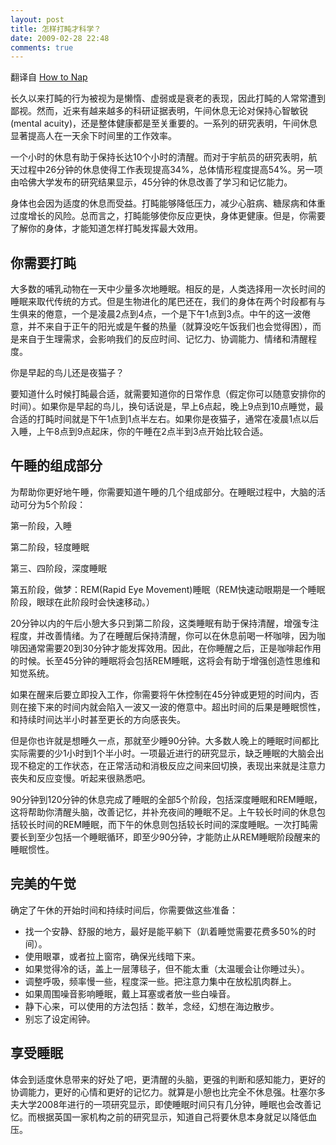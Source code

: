 ```yaml
---
layout: post
title: 怎样打盹才科学？
date: 2009-02-28 22:48
comments: true
---
```

翻译自 <a href="http://www.boston.com/bostonglobe/ideas/naps/">How to Nap</a>

长久以来打盹的行为被视为是懒惰、虚弱或是衰老的表现，因此打盹的人常常遭到鄙视。然而，近来有越来越多的科研证据表明，午间休息无论对保持心智敏锐(mental acuity)，还是整体健康都是至关重要的。一系列的研究表明，午间休息显著提高人在一天余下时间里的工作效率。

一个小时的休息有助于保持长达10个小时的清醒。而对于宇航员的研究表明，航天过程中26分钟的休息使得工作表现提高34%，总体情形程度提高54%。另一项由哈佛大学发布的研究结果显示，45分钟的休息改善了学习和记忆能力。

身体也会因为适度的休息而受益。打盹能够降低压力，减少心脏病、糖尿病和体重过度增长的风险。总而言之，打盹能够使你反应更快，身体更健康。但是，你需要了解你的身体，才能知道怎样打盹发挥最大效用。
<h2>你需要打盹</h2>
大多数的哺乳动物在一天中少量多次地睡眠。相反的是，人类选择用一次长时间的睡眠来取代传统的方式。但是生物进化的尾巴还在，我们的身体在两个时段都有与生俱来的倦意，一个是凌晨2点到4点，一个是下午1点到3点。中午的这一波倦意，并不来自于正午的阳光或是午餐的热量（就算没吃午饭我们也会觉得困），而是来自于生理需求，会影响我们的反应时间、记忆力、协调能力、情绪和清醒程度。

你是早起的鸟儿还是夜猫子？

要知道什么时候打盹最合适，就需要知道你的日常作息（假定你可以随意安排你的时间）。如果你是早起的鸟儿，换句话说是，早上6点起，晚上9点到10点睡觉，最合适的打盹时间就是下午1点到1点半左右。如果你是夜猫子，通常在凌晨1点以后入睡，上午8点到9点起床，你的午睡在2点半到3点开始比较合适。
<h2>午睡的组成部分</h2>
为帮助你更好地午睡，你需要知道午睡的几个组成部分。在睡眠过程中，大脑的活动可分为5个阶段：

第一阶段，入睡

第二阶段，轻度睡眠

第三、四阶段，深度睡眠

第五阶段，做梦：REM(Rapid Eye Movement)睡眠（REM快速动眼期是一个睡眠阶段，眼球在此阶段时会快速移动。）

20分钟以内的午后小憩大多只到第二阶段，这类睡眠有助于保持清醒，增强专注程度，并改善情绪。为了在睡醒后保持清醒，你可以在休息前喝一杯咖啡，因为咖啡因通常需要20到30分钟才能发挥效用。因此，在你睡醒之后，正是咖啡起作用的时候。长至45分钟的睡眠将会包括REM睡眠，这将会有助于增强创造性思维和知觉系统。

如果在醒来后要立即投入工作，你需要将午休控制在45分钟或更短的时间内，否则在接下来的时间内就会陷入一波又一波的倦意中。超出时间的后果是睡眠惯性，和持续时间达半小时甚至更长的方向感丧失。

但是你也许就是想睡久一点，那就至少睡90分钟。大多数人晚上的睡眠时间都比实际需要的少1小时到1个半小时。一项最近进行的研究显示，缺乏睡眠的大脑会出现不稳定的工作状态，在正常活动和消极反应之间来回切换，表现出来就是注意力丧失和反应变慢。听起来很熟悉吧。

90分钟到120分钟的休息完成了睡眠的全部5个阶段，包括深度睡眠和REM睡眠，这将帮助你清醒头脑，改善记忆，并补充夜间的睡眠不足。上午较长时间的休息包括较长时间的REM睡眠，而下午的休息则包括较长时间的深度睡眠。一次打盹需要长到至少包括一个睡眠循环，即至少90分钟，才能防止从REM睡眠阶段醒来的睡眠惯性。
<h2>完美的午觉</h2>
确定了午休的开始时间和持续时间后，你需要做这些准备：
<ul>
	<li>找一个安静、舒服的地方，最好是能平躺下（趴着睡觉需要花费多50%的时间）。</li>
	<li>使用眼罩，或者拉上窗帘，确保光线暗下来。</li>
	<li>如果觉得冷的话，盖上一层薄毯子，但不能太重（太温暖会让你睡过头）。</li>
	<li>调整呼吸，频率慢一些，程度深一些。把注意力集中在放松肌肉群上。</li>
	<li>如果周围噪音影响睡眠，戴上耳塞或者放一些白噪音。</li>
	<li>静下心来，可以使用的方法包括：数羊，念经，幻想在海边散步。</li>
	<li>别忘了设定闹钟。</li>
</ul>
<h2>享受睡眠</h2>
体会到适度休息带来的好处了吧，更清醒的头脑，更强的判断和感知能力，更好的协调能力，更好的心情和更好的记忆力。就算是小憩也比完全不休息强。杜塞尔多夫大学2008年进行的一项研究显示，即使睡眠时间只有几分钟，睡眠也会改善记忆。而根据英国一家机构之前的研究显示，知道自己将要休息本身就足以降低血压。
